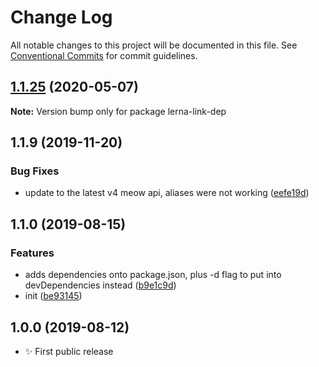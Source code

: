 # Change Log

All notable changes to this project will be documented in this file.
See [Conventional Commits](https://conventionalcommits.org) for commit guidelines.

## [1.1.25](https://gitlab.com/codsen/codsen/compare/lerna-link-dep@1.1.24...lerna-link-dep@1.1.25) (2020-05-07)

**Note:** Version bump only for package lerna-link-dep





## 1.1.9 (2019-11-20)

### Bug Fixes

- update to the latest v4 meow api, aliases were not working ([eefe19d](https://gitlab.com/codsen/codsen/commit/eefe19d477cbab9bf642bd8a41140e377f28be3b))

## 1.1.0 (2019-08-15)

### Features

- adds dependencies onto package.json, plus -d flag to put into devDependencies instead ([b9e1c9d](https://gitlab.com/codsen/codsen/commit/b9e1c9d))
- init ([be93145](https://gitlab.com/codsen/codsen/commit/be93145))

## 1.0.0 (2019-08-12)

- ✨ First public release

